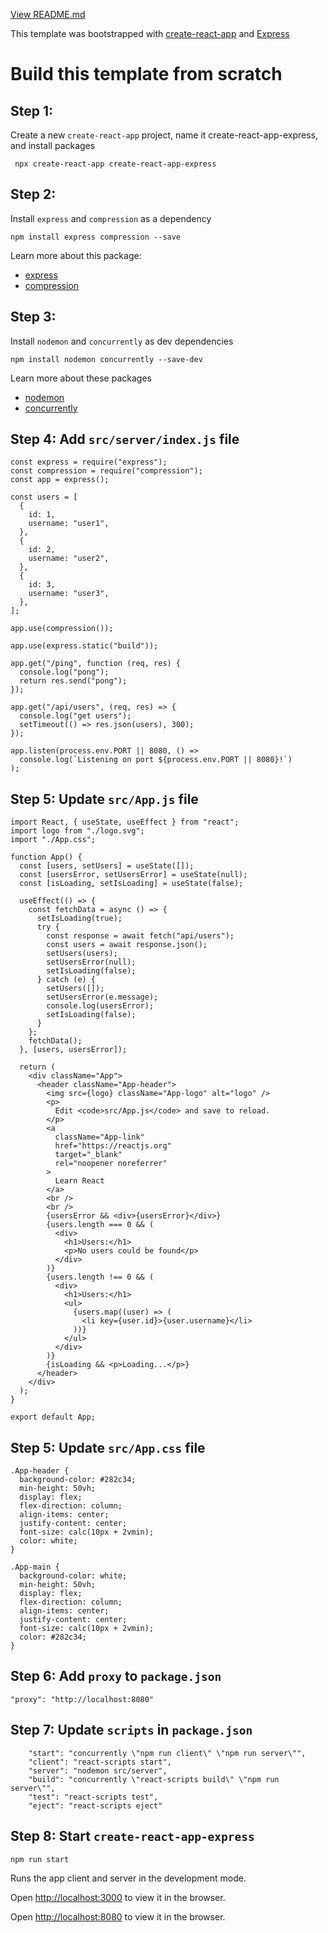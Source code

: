 [View README.md](../README.md)

This template was bootstrapped with [create-react-app](https://github.com/facebook/create-react-app) and [Express](https://github.com/expressjs/express)

# Build this template from scratch

## Step 1:

Create a new `create-react-app` project, name it create-react-app-express, and install packages

```
 npx create-react-app create-react-app-express
```

## Step 2:

Install `express` and `compression` as a dependency

```
npm install express compression --save
```

Learn more about this package:

- [express](https://github.com/expressjs/express)
- [compression](https://github.com/expressjs/compression)

## Step 3:

Install `nodemon` and `concurrently` as dev dependencies

```
npm install nodemon concurrently --save-dev
```

Learn more about these packages

- [nodemon](https://github.com/remy/nodemon)
- [concurrently](https://github.com/kimmobrunfeldt/concurrently)

## Step 4: Add `src/server/index.js` file

```
const express = require("express");
const compression = require("compression");
const app = express();

const users = [
  {
    id: 1,
    username: "user1",
  },
  {
    id: 2,
    username: "user2",
  },
  {
    id: 3,
    username: "user3",
  },
];

app.use(compression());

app.use(express.static("build"));

app.get("/ping", function (req, res) {
  console.log("pong");
  return res.send("pong");
});

app.get("/api/users", (req, res) => {
  console.log("get users");
  setTimeout(() => res.json(users), 300);
});

app.listen(process.env.PORT || 8080, () =>
  console.log(`Listening on port ${process.env.PORT || 8080}!`)
);
```

## Step 5: Update `src/App.js` file

```
import React, { useState, useEffect } from "react";
import logo from "./logo.svg";
import "./App.css";

function App() {
  const [users, setUsers] = useState([]);
  const [usersError, setUsersError] = useState(null);
  const [isLoading, setIsLoading] = useState(false);

  useEffect(() => {
    const fetchData = async () => {
      setIsLoading(true);
      try {
        const response = await fetch("api/users");
        const users = await response.json();
        setUsers(users);
        setUsersError(null);
        setIsLoading(false);
      } catch (e) {
        setUsers([]);
        setUsersError(e.message);
        console.log(usersError);
        setIsLoading(false);
      }
    };
    fetchData();
  }, [users, usersError]);

  return (
    <div className="App">
      <header className="App-header">
        <img src={logo} className="App-logo" alt="logo" />
        <p>
          Edit <code>src/App.js</code> and save to reload.
        </p>
        <a
          className="App-link"
          href="https://reactjs.org"
          target="_blank"
          rel="noopener noreferrer"
        >
          Learn React
        </a>
        <br />
        <br />
        {usersError && <div>{usersError}</div>}
        {users.length === 0 && (
          <div>
            <h1>Users:</h1>
            <p>No users could be found</p>
          </div>
        )}
        {users.length !== 0 && (
          <div>
            <h1>Users:</h1>
            <ul>
              {users.map((user) => (
                <li key={user.id}>{user.username}</li>
              ))}
            </ul>
          </div>
        )}
        {isLoading && <p>Loading...</p>}
      </header>
    </div>
  );
}

export default App;
```

## Step 5: Update `src/App.css` file

```
.App-header {
  background-color: #282c34;
  min-height: 50vh;
  display: flex;
  flex-direction: column;
  align-items: center;
  justify-content: center;
  font-size: calc(10px + 2vmin);
  color: white;
}

.App-main {
  background-color: white;
  min-height: 50vh;
  display: flex;
  flex-direction: column;
  align-items: center;
  justify-content: center;
  font-size: calc(10px + 2vmin);
  color: #282c34;
}
```

## Step 6: Add `proxy` to `package.json`

```
"proxy": "http://localhost:8080"
```

## Step 7: Update `scripts` in `package.json`

```
    "start": "concurrently \"npm run client\" \"npm run server\"",
    "client": "react-scripts start",
    "server": "nodemon src/server",
    "build": "concurrently \"react-scripts build\" \"npm run server\"",
    "test": "react-scripts test",
    "eject": "react-scripts eject"
```

## Step 8: Start `create-react-app-express`

```
npm run start
```

Runs the app client and server in the development mode.

Open [http://localhost:3000](http://localhost:3000) to view it in the browser.

Open [http://localhost:8080](http://localhost:8080) to view it in the browser.
